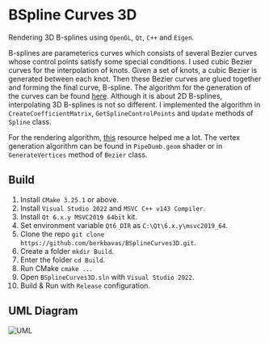 # BSpline Curves 3D
Rendering 3D B-splines using `OpenGL`, `Qt`, `C++` and `Eigen`.

B-splines are parameterics curves which consists of several Bezier curves whose control points satisfy some special conditions.
I used cubic Bezier curves for the interpolation of knots.
Given a set of knots, a cubic Bezier is generated between each knot.
Then these Bezier curves are glued together and forming the final curve, B-spline.
The algorithm for the generation of the curves can be found [here](https://www.math.ucla.edu/~baker/149.1.02w/handouts/dd_splines.pdf). Although it is about 2D B-splines, interpolating 3D B-splines is not so different.
I implemented the algorithm in `CreateCoefficientMatrix`, `GetSplineControlPoints` and `Update` methods of `Spline` class.

For the rendering algorithm, [this](https://www.songho.ca/opengl/gl_cylinder.html) resource helped me a lot.
The vertex generation algorithm can be found in `PipeDumb.geom` shader or in `GenerateVertices` method of `Bezier` class.

## Build
1) Install `CMake 3.25.1` or above.
2) Install `Visual Studio 2022` and `MSVC C++ v143 Compiler`.
3) Install `Qt 6.x.y MSVC2019 64bit` kit.
4) Set environment variable `Qt6_DIR` as `C:\Qt\6.x.y\msvc2019_64`.
5) Clone the repo `git clone https://github.com/berkbavas/BSplineCurves3D.git`.
6) Create a folder `mkdir Build`.
7) Enter the folder `cd Build`.
8) Run CMake `cmake ..`.
9) Open `BSplineCurves3D.sln` with `Visual Studio 2022`.
10) Build & Run with `Release` configuration.

## UML Diagram
![UML](https://github.com/berkbavas/BSplineCurves3D/assets/53399385/c2c29dcc-d797-4f91-967c-afb11702af70)

